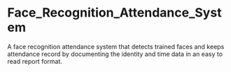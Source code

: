 # Face_Recognition_Attendance_System
A face recognition attendance system that detects trained faces and keeps attendance record by documenting the identity and time data in an easy to read report format.  
